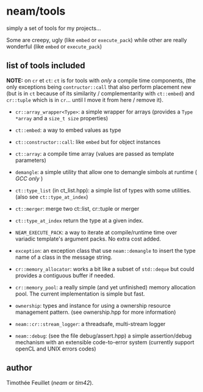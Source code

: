 
# neam/tools

simply a set of tools for my projects...

Some are creepy, ugly (like `embed` or `execute_pack`) while other are really wonderful (like `embed` or `execute_pack`)

## list of tools included

**NOTE:** on `cr` et `ct`: `ct` is for tools with _only_ a compile time components,
(the only exceptions being `contructor::call` that also perform placement new (but is in `ct` because of its similarity / complementarity with `ct::embed`)
and `cr::tuple` which is in `cr`... until I move it from here / remove it).

- `cr::array_wrapper<Type>`: a simple wrapper for arrays (provides a `Type *array` and a `size_t size` properties)
- `ct::embed`: a way to embed values as type
- `ct::constructor::call`: like `embed` but for object instances
- `ct::array`: a compile time array (values are passed as template parameters)
- `demangle`: a simple utility that allow one to demangle simbols at runtime ( _GCC only_ )
- `ct::type_list` (in ct_list.hpp): a simple list of types with some utilities. (also see `ct::type_at_index`)
- `ct::merger`: merge two ct::list, cr::tuple or merger
- `ct::type_at_index` return the type at a given index.
- `NEAM_EXECUTE_PACK`: a way to iterate at compile/runtime time over variadic template's argument packs. No extra cost added.
- `exception`: an exception class that use `neam::demangle` to insert the type name of a class in the message string.
- `cr::memory_allocator`: works a bit like a subset of `std::deque` but could provides a contiguous buffer if needed.
- `cr::memory_pool`: a really simple (and yet unfinished) memory allocation pool. The current implementation is simple but fast.
- `ownership`: types and instance for using a ownership resource management pattern. (see ownership.hpp for more information)

- `neam::cr::stream_logger`: a threadsafe, multi-stream logger
- `neam::debug`: (see the file debug/assert.hpp) a simple assertion/debug mechanism with an extensible code-to-error system (currently support openCL and UNIX errors codes)

## author
Timothée Feuillet (_neam_ or _tim42_).
